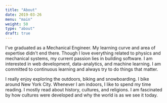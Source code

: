 ```yaml
---
title: "About"
date: 2019-03-26
menu: "main"
weight: 50
type: "about"
draft: true
---
```


I've graduated as a Mechanical Engineer. My learning curve and area of expertise didn't end there. Though I love everything related to physics and mechanical systems, my current passion lies in building software. I am interested in web development, data-analytics, and machine learning. I am committed to continuous learning and always try to do things that matter. 

I really enjoy exploring the outdoors, biking and snowboarding. I bike around New York City. Whenever I am indoors, I like to spend my time reading. I mostly read about history, cultures, and religions. I am fascinated by how cultures were developed and why the world is as we see it today. 